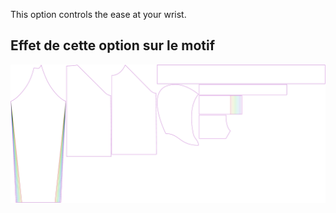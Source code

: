 
This option controls the ease at your wrist.


## Effet de cette option sur le motif
![This image shows the effect of this option by superimposing several variants that have a different value for this option](hugo_cuffease_sample.svg "Effect of this option on the pattern")
